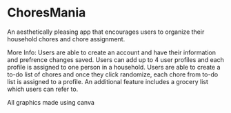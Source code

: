 # ChoresMania
An aesthetically pleasing app that encourages users to organize their household chores and chore assignment.

More Info:
Users are able to create an account and have their information and prefrence changes saved. Users can add up to 4 user profiles and each profile is assigned to one person in a household. Users are able to create a to-do list of chores and once they click randomize, each chore from to-do list is assigned to a profile. An additional feature includes a grocery list which users can refer to.

All graphics made using canva 
